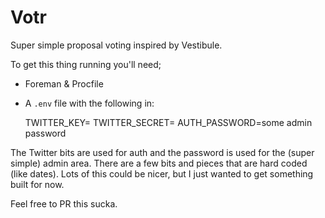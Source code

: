 # Votr

Super simple proposal voting inspired by Vestibule.

To get this thing running you'll need;

- Foreman & Procfile
- A `.env` file with the following in:

    TWITTER_KEY=
    TWITTER_SECRET=
    AUTH_PASSWORD=some admin password

The Twitter bits are used for auth and the password is used for the (super simple) admin area. There are a few bits and pieces that are hard coded (like dates). Lots of this could be nicer, but I just wanted to get something built for now.

Feel free to PR this sucka.
